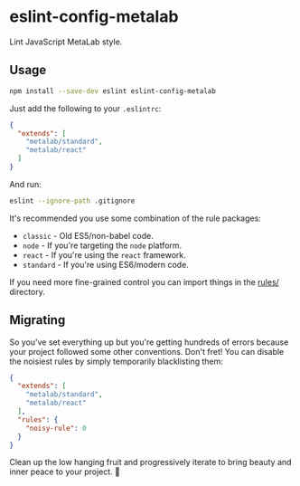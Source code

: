# eslint-config-metalab

Lint JavaScript MetaLab style.

## Usage

```sh
npm install --save-dev eslint eslint-config-metalab
```

Just add the following to your `.eslintrc`:

```json
{
  "extends": [
    "metalab/standard",
    "metalab/react"
  ]
}
```

And run:

```sh
eslint --ignore-path .gitignore
```

It's recommended you use some combination of the rule packages:

 * `classic` - Old ES5/non-babel code.
 * `node` - If you're targeting the `node` platform.
 * `react` - If you're using the `react` framework.
 * `standard` - If you're using ES6/modern code.

If you need more fine-grained control you can import things in the [rules/](rules) directory.

## Migrating

So you've set everything up but you're getting hundreds of errors because your project followed some other conventions. Don't fret! You can disable the noisiest rules by simply temporarily blacklisting them:

```json
{
  "extends": [
    "metalab/standard",
    "metalab/react"
  ],
  "rules": {
    "noisy-rule": 0
  }
}
```

Clean up the low hanging fruit and progressively iterate to bring beauty and inner peace to your project. :gem:
